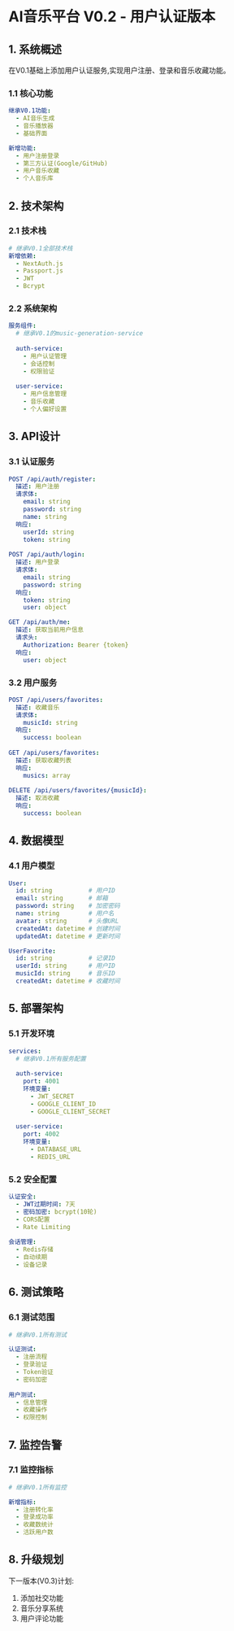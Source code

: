 # AI音乐平台 V0.2 - 用户认证版本

## 1. 系统概述

在V0.1基础上添加用户认证服务,实现用户注册、登录和音乐收藏功能。

### 1.1 核心功能
```yaml
继承V0.1功能:
  - AI音乐生成
  - 音乐播放器
  - 基础界面

新增功能:
  - 用户注册登录
  - 第三方认证(Google/GitHub)
  - 用户音乐收藏
  - 个人音乐库
```

## 2. 技术架构

### 2.1 技术栈
```yaml
# 继承V0.1全部技术栈
新增依赖:
  - NextAuth.js
  - Passport.js
  - JWT
  - Bcrypt
```

### 2.2 系统架构
```yaml
服务组件:
  # 继承V0.1的music-generation-service
  
  auth-service:
    - 用户认证管理
    - 会话控制
    - 权限验证
    
  user-service:
    - 用户信息管理
    - 音乐收藏
    - 个人偏好设置
```

## 3. API设计

### 3.1 认证服务
```yaml
POST /api/auth/register:
  描述: 用户注册
  请求体:
    email: string
    password: string
    name: string
  响应:
    userId: string
    token: string
    
POST /api/auth/login:
  描述: 用户登录
  请求体:
    email: string
    password: string
  响应:
    token: string
    user: object

GET /api/auth/me:
  描述: 获取当前用户信息
  请求头:
    Authorization: Bearer {token}
  响应:
    user: object
```

### 3.2 用户服务
```yaml
POST /api/users/favorites:
  描述: 收藏音乐
  请求体:
    musicId: string
  响应:
    success: boolean
    
GET /api/users/favorites:
  描述: 获取收藏列表
  响应:
    musics: array
    
DELETE /api/users/favorites/{musicId}:
  描述: 取消收藏
  响应:
    success: boolean
```

## 4. 数据模型

### 4.1 用户模型
```yaml
User:
  id: string          # 用户ID
  email: string       # 邮箱
  password: string    # 加密密码
  name: string        # 用户名
  avatar: string      # 头像URL
  createdAt: datetime # 创建时间
  updatedAt: datetime # 更新时间

UserFavorite:
  id: string          # 记录ID
  userId: string      # 用户ID
  musicId: string     # 音乐ID
  createdAt: datetime # 收藏时间
```

## 5. 部署架构

### 5.1 开发环境
```yaml
services:
  # 继承V0.1所有服务配置
  
  auth-service:
    port: 4001
    环境变量:
      - JWT_SECRET
      - GOOGLE_CLIENT_ID
      - GOOGLE_CLIENT_SECRET
      
  user-service:
    port: 4002
    环境变量:
      - DATABASE_URL
      - REDIS_URL
```

### 5.2 安全配置
```yaml
认证安全:
  - JWT过期时间: 7天
  - 密码加密: bcrypt(10轮)
  - CORS配置
  - Rate Limiting
  
会话管理:
  - Redis存储
  - 自动续期
  - 设备记录
```

## 6. 测试策略

### 6.1 测试范围
```yaml
# 继承V0.1所有测试

认证测试:
  - 注册流程
  - 登录验证
  - Token验证
  - 密码加密
  
用户测试:
  - 信息管理
  - 收藏操作
  - 权限控制
```

## 7. 监控告警

### 7.1 监控指标
```yaml
# 继承V0.1所有监控

新增指标:
  - 注册转化率
  - 登录成功率
  - 收藏数统计
  - 活跃用户数
```

## 8. 升级规划

下一版本(V0.3)计划:
1. 添加社交功能
2. 音乐分享系统
3. 用户评论功能 
